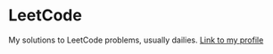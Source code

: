 # LeetCode
My solutions to LeetCode problems, usually dailies. 
[Link to my profile](https://leetcode.com/EpicCoco/)
